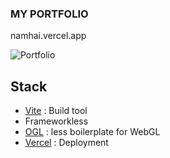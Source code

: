 ### MY PORTFOLIO
namhai.vercel.app

![Portfolio](https://user-images.githubusercontent.com/76962312/191399207-9ea906b4-3fea-43ea-8368-043f37090edb.png)

## Stack 

- [Vite](https://vitejs.dev) : Build tool
- Frameworkless
- [OGL](https://oframe.github.io/ogl/examples/?src=point-lighting.html) : less boilerplate for WebGL
- [Vercel](vercel.com/) : Deployment
